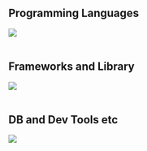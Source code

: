 

## Programming Languages

<img src="https://skillicons.dev/icons?i=css,js,python,r,c,cpp,latex" /> <br /><br />

## Frameworks and Library

<img src="https://skillicons.dev/icons?i=react,nodejs,fastapi,pytorch" /> <br /><br />

## DB and Dev Tools etc

<img src="https://skillicons.dev/icons?i=docker,git,github,vscode,linux,anaconda" /> <br /><br />
